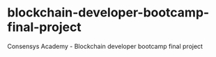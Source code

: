 # blockchain-developer-bootcamp-final-project
Consensys Academy - Blockchain developer bootcamp final project
